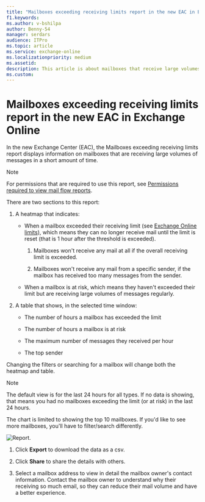 ```yaml
---
title: "Mailboxes exceeding receiving limits report in the new EAC in Exchange Online"
f1.keywords:
ms.author: v-bshilpa
author: Benny-54
manager: serdars
audience: ITPro
ms.topic: article
ms.service: exchange-online
ms.localizationpriority: medium
ms.assetid:
description: This article is about mailboxes that receive large volumes of messages.
ms.custom:
---
```


# Mailboxes exceeding receiving limits report in the new EAC in Exchange Online

In the new Exchange Center (EAC), the Mailboxes exceeding receiving limits report displays information on mailboxes that are receiving large volumes of messages in a short amount of time.

> [!NOTE]
> For permissions that are required to use this report, see [Permissions required to view mail flow reports](mail-flow-reports.md#permissions-required-to-view-mail-flow-reports).

There are two sections to this report:

1. A heatmap that indicates:

    - When a mailbox exceeded their receiving limit (see [Exchange Online limits](/office365/servicedescriptions/exchange-online-service-description/exchange-online-limits#receiving-and-sending-limits)), which means they can no longer receive mail until the limit is reset (that is 1 hour after the threshold is exceeded).

      1. Mailboxes won't receive any mail at all if the overall receiving limit is exceeded.

      2. Mailboxes won't receive any mail from a specific sender, if the mailbox has received too many messages from the sender.

    - When a mailbox is at risk, which means they haven't exceeded their limit but are receiving large volumes of messages regularly.

2. A table that shows, in the selected time window:

   - The number of hours a mailbox has exceeded the limit

   - The number of hours a mailbox is at risk

   - The maximum number of messages they received per hour

   - The top sender

Changing the filters or searching for a mailbox will change both the heatmap and table.

> [!NOTE]
> The default view is for the last 24 hours for all types. If no data is showing, that means you had no mailboxes exceeding the limit (or at risk) in the last 24 hours.
>
> The chart is limited to showing the top 10 mailboxes. If you'd like to see more mailboxes, you'll have to filter/search differently.

![Report.](../../media/heatmap-sample.png)

1. Click **Export** to download the data as a csv.
2. Click **Share** to share the details with others.

3. Select a mailbox address to view in detail the mailbox owner's contact information. Contact the mailbox owner to understand why their receiving so much email, so they can reduce their mail volume and have a better experience.
